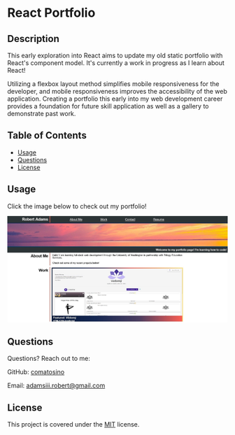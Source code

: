 # React Portfolio

## Description

This early exploration into React aims to update my old static portfolio with React's component model. It's currently a work in progress as I learn about React!

Utilizing a flexbox layout method simplifies mobile responsiveness for the developer, and mobile responsiveness improves the accessibility of the web application. Creating a portfolio this early into my web development career provides a foundation for future skill application as well as a gallery to demonstrate past work.

## Table of Contents

- [Usage](#Usage)
- [Questions](#Questions)
- [License](#License)

## Usage

Click the image below to check out my portfolio!

[![screenshot](./public/assets/images/portfolio-capture.jpg)](https://comatosino.github.io/react-portfolio/)

## Questions

Questions? Reach out to me:

GitHub: [comatosino](https://github.com/comatosino)

Email: adamsiii.robert@gmail.com

## License
    
This project is covered under the [MIT](https://opensource.org/licenses/MIT) license.
    
